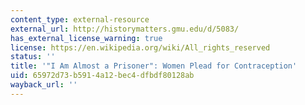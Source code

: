 ```yaml
---
content_type: external-resource
external_url: http://historymatters.gmu.edu/d/5083/
has_external_license_warning: true
license: https://en.wikipedia.org/wiki/All_rights_reserved
status: ''
title: '"I Am Almost a Prisoner": Women Plead for Contraception'
uid: 65972d73-b591-4a12-bec4-dfbdf80128ab
wayback_url: ''
---
```

